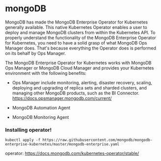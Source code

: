 # mongoDB


MongoDB has made the MongoDB Enterprise Operator for Kubernetes generally available. This native Kubernetes Operator enables a user to deploy and manage MongoDB clusters from within the Kubernetes API. To properly understand the functionality of the MongoDB Enterprise Operator for Kubernetes, you need to have a solid grasp of what MongoDB Ops Manager does. That's because everything the Operator does is performed on its behalf by Ops Manager.

The MongoDB Enterprise Operator for Kubernetes works with MongoDB Ops Manager or MongoDB Cloud Manager and provides your Kubernetes environment with the following benefits:

  - Ops Manager include monitoring, alerting, disaster recovery, scaling, deploying and upgrading of replica sets and sharded clusters, and managing other MongoDB products, such as the BI Connector. https://docs.opsmanager.mongodb.com/current/
  
  - MongoDB Automation Agent

  - MongoDB Monitoring Agent


### Installing operator!

```
kubectl apply -f https://raw.githubusercontent.com/mongodb/mongodb-enterprise-kubernetes/master/mongodb-enterprise.yaml

```

operator: https://docs.mongodb.com/kubernetes-operator/stable/
